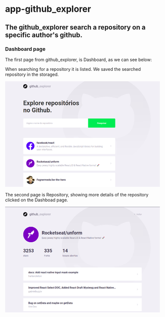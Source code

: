 # app-github_explorer
## The github_explorer search a repository on a specific author's github.

### Dashboard page
 
The first page from github_explorer, is Dashboard, as we can see below:

When searching for a repository it is listed. We saved the searched repository in the storaged.

![Dashboard page](https://github.com/Fagnermeds/app-github_explorer/blob/master/dashboard.png)

The second page is Repository, showing more details of the repository clicked on the Dashboad page.

![Respository page](https://github.com/Fagnermeds/app-github_explorer/blob/master/repository.png)



